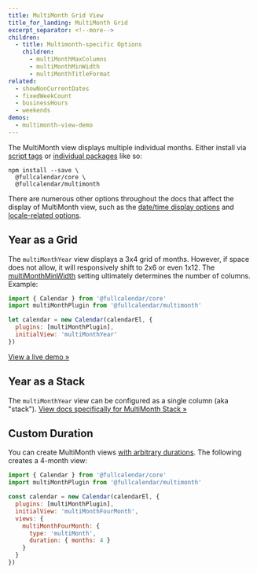 ```yaml
---
title: MultiMonth Grid View
title_for_landing: MultiMonth Grid
excerpt_separator: <!--more-->
children:
  - title: Multimonth-specific Options
    children:
      - multiMonthMaxColumns
      - multiMonthMinWidth
      - multiMonthTitleFormat
related:
  - showNonCurrentDates
  - fixedWeekCount
  - businessHours
  - weekends
demos:
  - multimonth-view-demo
---
```


The MultiMonth view displays multiple individual months.<!--more--> Either install via [script tags](initialize-globals) or [individual packages](initialize-es6) like so:

```
npm install --save \
  @fullcalendar/core \
  @fullcalendar/multimonth
```

There are numerous other options throughout the docs that affect the display of MultiMonth view, such as the [date/time display options](date-display) and [locale-related options](localization).


## Year as a Grid

The `multiMonthYear` view displays a 3x4 grid of months. However, if space does not allow, it will responsively shift to 2x6 or even 1x12. The [multiMonthMinWidth](multiMonthMinWidth) setting ultimately determines the number of columns. Example:

```js
import { Calendar } from '@fullcalendar/core'
import multiMonthPlugin from '@fullcalendar/multimonth'

let calendar = new Calendar(calendarEl, {
  plugins: [multiMonthPlugin],
  initialView: 'multiMonthYear'
})
```

[View a live demo &raquo;](multimonth-view-demo)


## Year as a Stack

The `multiMonthYear` view can be configured as a single column (aka "stack"). [View docs specifically for MultiMonth Stack &raquo;](multimonth-stack)



## Custom Duration

You can create MultiMonth views [with arbitrary durations](custom-view-with-settings). The following creates a 4-month view:

```js
import { Calendar } from '@fullcalendar/core'
import multiMonthPlugin from '@fullcalendar/multimonth'

const calendar = new Calendar(calendarEl, {
  plugins: [multiMonthPlugin],
  initialView: 'multiMonthFourMonth',
  views: {
    multiMonthFourMonth: {
      type: 'multiMonth',
      duration: { months: 4 }
    }
  }
})
```
